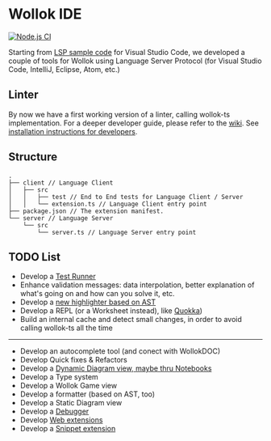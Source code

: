 # Wollok IDE

[![Node.js CI](https://github.com/uqbar-project/wollok-ide/actions/workflows/node.js.yml/badge.svg)](https://github.com/uqbar-project/wollok-ide/actions/workflows/node.js.yml)

Starting from [LSP sample code](https://code.visualstudio.com/api/language-extensions/language-server-extension-guide) for Visual Studio Code, we developed a couple of tools for Wollok using Language Server Protocol (for Visual Studio Code, IntelliJ, Eclipse, Atom, etc.)


## Linter

By now we have a first working version of a linter, calling wollok-ts implementation. For a deeper developer guide, please refer to the [wiki](https://github.com/uqbar-project/wollok-ide/wiki). See [installation instructions for developers](https://github.com/uqbar-project/wollok-ide/wiki/Development-Environment).

## Structure

```
.
├── client // Language Client
│   ├── src
│   │   ├── test // End to End tests for Language Client / Server
│   │   └── extension.ts // Language Client entry point
├── package.json // The extension manifest.
└── server // Language Server
    └── src
        └── server.ts // Language Server entry point
```

## TODO List

- Develop a [Test Runner](https://code.visualstudio.com/api/extension-guides/testing)
- Enhance validation messages: data interpolation, better explanation of what's going on and how can you solve it, etc.
- Develop a [new highlighter based on AST](https://code.visualstudio.com/api/language-extensions/semantic-highlight-guide)
- Develop a REPL (or a Worksheet instead), like [Quokka](https://quokkajs.com/))
- Build an internal cache and detect small changes, in order to avoid calling wollok-ts all the time
-----
- Develop an autocomplete tool (and conect with WollokDOC)
- Develop Quick fixes & Refactors
- Develop a [Dynamic Diagram view, maybe thru Notebooks](https://code.visualstudio.com/api/extension-guides/notebook)
- Develop a Type system
- Develop a Wollok Game view
- Develop a formatter (based on AST, too)
- Develop a Static Diagram view
- Develop a [Debugger](https://code.visualstudio.com/api/extension-guides/debugger-extension)
- Develop [Web extensions](https://code.visualstudio.com/api/extension-guides/web-extensions)
- Develop a [Snippet extension](https://code.visualstudio.com/api/language-extensions/snippet-guide)
